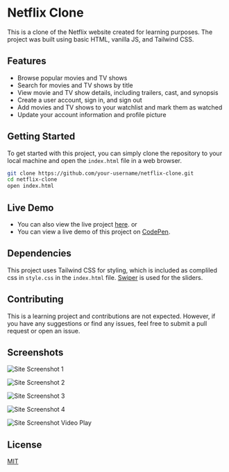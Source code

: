 
# Netflix Clone

This is a clone of the Netflix website created for learning purposes. The project was built using basic HTML, vanilla JS, and Tailwind CSS.

## Features

- Browse popular movies and TV shows
- Search for movies and TV shows by title
- View movie and TV show details, including trailers, cast, and synopsis
- Create a user account, sign in, and sign out
- Add movies and TV shows to your watchlist and mark them as watched
- Update your account information and profile picture

## Getting Started

To get started with this project, you can simply clone the repository to your local machine and open the `index.html` file in a web browser.

```bash
git clone https://github.com/your-username/netflix-clone.git
cd netflix-clone
open index.html
```

## Live Demo

- You can also view the live  project [here](https://netflix-clone.swastikdan.tech/). or
- You can view a live demo of this project on [CodePen](https://codepen.io/swastik_dan/pen/abazwQm).

## Dependencies

This project uses Tailwind CSS for styling, which is included  as compliled css in `style.css` in the `index.html` file. [Swiper](https://swiperjs.com/get-started) is used for the sliders.

## Contributing

This is a learning project and contributions are not expected. However, if you have any suggestions or find any issues, feel free to submit a pull request or open an issue.

## Screenshots

![Site Screenshot 1](https://ik.imagekit.io/swastik/Netflix/Github_Readme/Screenshot__137__0-mAebeXk.png)

![Site Screenshot 2](https://ik.imagekit.io/swastik/Netflix/Github_Readme/Screenshot__140__3RsZjB9r1.png)

![Site Screenshot 3](https://ik.imagekit.io/swastik/Netflix/Github_Readme/Screenshot__139__38K9xswDU.png)

![Site Screenshot 4](https://ik.imagekit.io/swastik/Netflix/Github_Readme/Screenshot__138__tb1R4Rdf1.png)

![Site Screenshot Video Play](https://res.cloudinary.com/dytlajwyl/image/upload/v1676496277/Netflix/Screenshot_129_y6rokh.png)

## License

[MIT](https://choosealicense.com/licenses/mit/)
